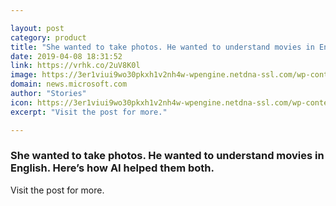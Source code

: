 ```yaml
---

layout: post
category: product
title: "She wanted to take photos. He wanted to understand movies in English. Here’s how AI helped them both."
date: 2019-04-08 18:31:52
link: https://vrhk.co/2uV8K0l
image: https://3er1viui9wo30pkxh1v2nh4w-wpengine.netdna-ssl.com/wp-content/uploads/prod/2019/03/DSC_4275.jpg
domain: news.microsoft.com
author: "Stories"
icon: https://3er1viui9wo30pkxh1v2nh4w-wpengine.netdna-ssl.com/wp-content/uploads/2017/03/cropped-microsoft_logo_element-215x215.png
excerpt: "Visit the post for more."

---
```


### She wanted to take photos. He wanted to understand movies in English. Here’s how AI helped them both.

Visit the post for more.
